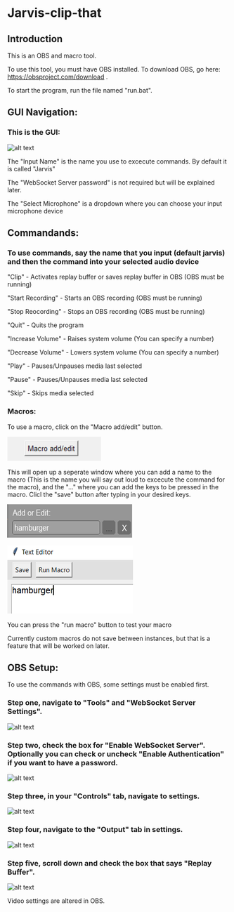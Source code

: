 # Jarvis-clip-that

## Introduction
This is an OBS and macro tool.

To use this tool, you must have OBS installed. To download OBS, go here: <https://obsproject.com/download> .

To start the program, run the file named "run.bat".

## GUI Navigation:

### This is the GUI:

![alt text](https://github.com/MasterBaconMan/audio-air-fryer/blob/main/images%20for%20README/GUI.PNG)

The "Input Name" is the name you use to excecute commands. By default it is called "Jarvis"

The "WebSocket Server password" is not required but will be explained later.

The "Select Microphone" is a dropdown where you can choose your input microphone device

## Commandands:

### To use commands, say the name that you input (default jarvis) and then the command into your selected audio device
"Clip" - Activates replay buffer or saves replay buffer in OBS (OBS must be running)

"Start Recording" - Starts an OBS recording (OBS must be running)

"Stop Reocording" - Stops an OBS recording (OBS must be running)

"Quit" - Quits the program

"Increase Volume" - Raises system volume (You can specify a number)

"Decrease Volume" - Lowers system volume (You can specify a number)

"Play" - Pauses/Unpauses media last selected

"Pause" - Pauses/Unpauses media last selected

"Skip" - Skips media selected

### Macros:

To use a macro, click on the "Macro add/edit" button.

![alt text](https://github.com/MasterBaconMan/Jarvis-clip-that/blob/main/images%20for%20README/macro.PNG)

This will open up a seperate window where you can add a name to the macro (This is the name you will say out loud to excecute the command for the macro),
and the "..." where you can add the keys to be pressed in the macro. Clicl the "save" button after typing in your desired keys.

![alt text](https://github.com/MasterBaconMan/Jarvis-clip-that/blob/main/images%20for%20README/macro%20example1.PNG)

![alt text](https://github.com/MasterBaconMan/Jarvis-clip-that/blob/main/images%20for%20README/macro%20example2.PNG)

You can press the "run macro" button to test your macro


Currently custom macros do not save between instances, but that is a feature that will be worked on later.


## OBS Setup:
To use the commands with OBS, some settings must be enabled first.

### Step one, navigate to "Tools" and "WebSocket Server Settings".

![alt text](https://github.com/MasterBaconMan/audio-air-fryer/blob/main/images%20for%20README/step%201.PNG "Step 1")

### Step two, check the box for "Enable WebSocket Server". Optionally you can check or uncheck "Enable Authentication" if you want to have a password.

![alt text](https://github.com/MasterBaconMan/audio-air-fryer/blob/main/images%20for%20README/Step%202.PNG "Step 2")

### Step three, in your "Controls" tab, navigate to settings.

![alt text](https://github.com/MasterBaconMan/audio-air-fryer/blob/main/images%20for%20README/Step%203.PNG "Step 3")

### Step four, navigate to the "Output" tab in settings.

![alt text](https://github.com/MasterBaconMan/audio-air-fryer/blob/main/images%20for%20README/step%204.PNG "Step 4")

### Step five, scroll down and check the box that says "Replay Buffer".

![alt text](https://github.com/MasterBaconMan/audio-air-fryer/blob/main/images%20for%20README/Step%206.PNG "Step 5")

Video settings are altered in OBS.

